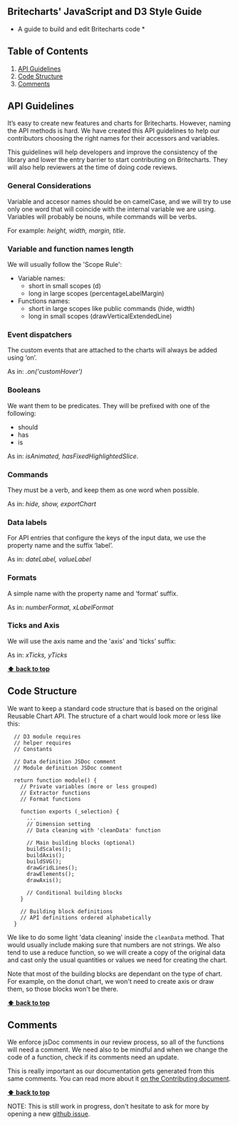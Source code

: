 ## Britecharts' JavaScript and D3 Style Guide
* A guide to build and edit Britecharts code *

## Table of Contents

  1. [API Guidelines](#api)
  1. [Code Structure](#structure)
  1. [Comments](#comments)

## API Guidelines
It’s easy to create new features and charts for Britecharts. However, naming the API methods is hard. We have created this API guidelines to help our contributors choosing the right names for their accessors and variables. 

This guidelines will help developers and improve the consistency of the library and lower the entry barrier to start contributing on Britecharts. They will also help reviewers at the time of doing code reviews.

### General Considerations
Variable and accesor names should be on camelCase, and we will try to use only one word that will coincide with the internal variable we are using. Variables will probably be nouns, while commands will be verbs.

For example: _height, width, margin, title_.

### Variable and function names length
We will usually follow the 'Scope Rule':
* Variable names: 
  * short in small scopes (d)
  * long in large scopes (percentageLabelMargin)
* Functions names: 
  * short in large scopes like public commands (hide, width)
  * long in small scopes (drawVerticalExtendedLine)

### Event dispatchers
The custom events that are attached to the charts will always be added using ‘on’.

As in: _.on('customHover')_

### Booleans
We want them to be predicates. They will be prefixed with one of the following:
* should
* has
* is

As in: _isAnimated, hasFixedHighlightedSlice_.

### Commands
They must be a verb, and keep them as one word when possible.

As in: _hide, show, exportChart_

### Data labels
For API entries that configure the keys of the input data, we use the property name and the suffix ‘label’.

As in: _dateLabel, valueLabel_

### Formats
A simple name with the property name and ‘format’ suffix.

As in: _numberFormat, xLabelFormat_

### Ticks and Axis
We will use the axis name and the 'axis' and ‘ticks’ suffix:

As in: _xTicks, yTicks_

**[⬆ back to top](#table-of-contents)**

## Code Structure
We want to keep a standard code structure that is based on the original Reusable Chart API. The structure of a chart would look more or less like this:

```
  // D3 module requires
  // helper requires
  // Constants
  
  // Data definition JSDoc comment
  // Module definition JSDoc comment

  return function module() {
    // Private variables (more or less grouped)
    // Extractor functions
    // Format functions

    function exports (_selection) {
      ...
      // Dimension setting
      // Data cleaning with 'cleanData' function

      // Main building blocks (optional)
      buildScales();
      buildAxis();
      buildSVG();
      drawGridLines();
      drawElements();
      drawAxis();

      // Conditional building blocks
    }

    // Building block definitions
    // API definitions ordered alphabetically
  } 

```

We like to do some light 'data cleaning' inside the `cleanData` method. That would usually include making sure that numbers are not strings. We also tend to use a reduce function, so we will create a copy of the original data and cast only the usual quantities or values we need for creating the chart.

Note that most of the building blocks are dependant on the type of chart. For example, on the donut chart, we won't need to create axis or draw them, so those blocks won't be there.


**[⬆ back to top](#table-of-contents)**

## Comments
We enforce jsDoc comments in our review process, so all of the functions will need a comment. We need also to be mindful and when we change the code of a function, check if its comments need an update.

This is really important as our documentation gets generated from this same comments. You can read more about it [on the Contributing document](https://github.com/eventbrite/britecharts/blob/master/.github/CONTRIBUTING.md#jsdoc).

**[⬆ back to top](#table-of-contents)**



NOTE: This is still work in progress, don't hesitate to ask for more by opening a new [github issue](https://github.com/eventbrite/britecharts/issues).